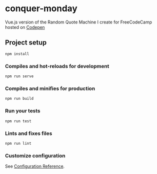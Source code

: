 # conquer-monday
Vue.js version of the Random Quote Machine I create for FreeCodeCamp hosted on [Codepen](https://codepen.io/alexisreina/full/RrKVxg)

## Project setup
```
npm install
```

### Compiles and hot-reloads for development
```
npm run serve
```

### Compiles and minifies for production
```
npm run build
```

### Run your tests
```
npm run test
```

### Lints and fixes files
```
npm run lint
```

### Customize configuration
See [Configuration Reference](https://cli.vuejs.org/config/).
